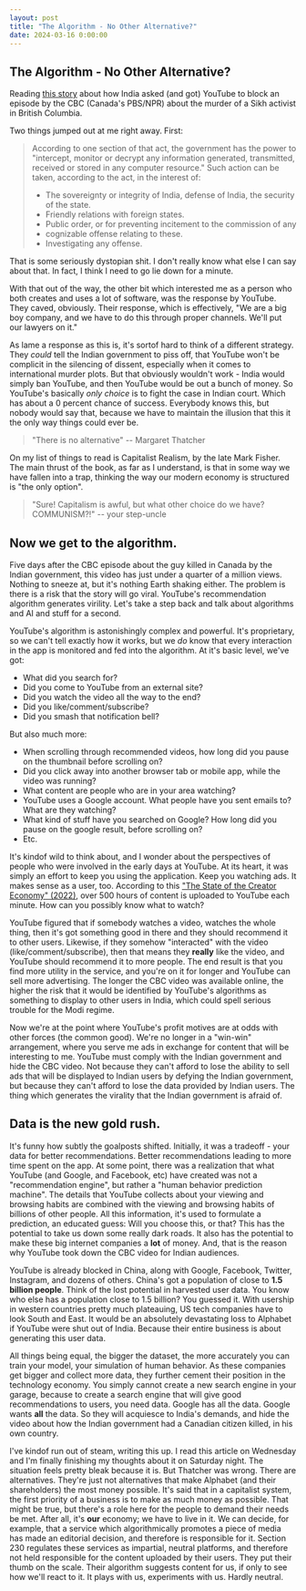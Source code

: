 ```yaml
---
layout: post
title: "The Algorithm - No Other Alternative?"
date: 2024-03-16 0:00:00
---
```


## The Algorithm - No Other Alternative?

Reading [this story](https://www.cbc.ca/news/canada/india-fifth-estate-video-story-1.7142721) about how India asked (and got) YouTube to block an episode by the CBC (Canada's PBS/NPR) about the murder of a Sikh activist in British Columbia.

Two things jumped out at me right away.  First:

> According to one section of that act, the government has the power to
> "intercept, monitor or decrypt any information generated, transmitted,
> received or stored in any computer resource." Such action can be taken,
> according to the act, in the interest of:
> 
> - The sovereignty or integrity of India, defense of India, the security of the state.
> - Friendly relations with foreign states.
> - Public order, or for preventing incitement to the commission of any     
> - cognizable offense relating to these.
> - Investigating any offense.

That is some seriously dystopian shit.  I don't really know what else I can say about that.  In fact, I think I need to go lie down for a minute.

With that out of the way, the other bit which interested me as a person who both creates and uses a lot of software, was the response by YouTube.  They caved, obviously.  Their response, which is effectively, "We are a big boy company, and we have to do this through proper channels.  We'll put our lawyers on it."

As lame a response as this is, it's sortof hard to think of a different strategy.  They *could* tell the Indian government to piss off, that YouTube won't be complicit in the silencing of dissent, especially when it comes to international murder plots.  But that obviously wouldn't work - India would simply ban YouTube, and then YouTube would be out a bunch of money.  So YouTube's basically *only choice* is to fight the case in Indian court.  Which has about a 0 percent chance of success.  Everybody knows this, but nobody would say that, because we have to maintain the illusion that this it the only way things could ever be.

> "There is no alternative" -- Margaret Thatcher

On my list of things to read is Capitalist Realism, by the late Mark Fisher.  The main thrust of the book, as far as I understand, is that in some way we have fallen into a trap, thinking the way our modern economy is structured is "the only option".  

> "Sure! Capitalism is awful, but what other choice do we have? COMMUNISM?!" -- your step-uncle

## Now we get to the algorithm.

Five days after the CBC episode about the guy killed in Canada by the Indian government, this video has just under a quarter of a million views.  Nothing to sneeze at, but it's nothing Earth shaking either.  The problem is there is a risk that the story will go viral. YouTube's recommendation algorithm generates virility.  Let's take a step back and talk about algorithms and AI and stuff for a second.

YouTube's algorithm is astonishingly complex and powerful.  It's proprietary, so we can't tell exactly how it works, but we *do* know that every interaction in the app is monitored and fed into the algorithm.  At it's basic level, we've got:

- What did you search for?
- Did you come to YouTube from an external site?
- Did you watch the video all the way to the end?
- Did you like/comment/subscribe?
- Did you smash that notification bell?

But also much more:

- When scrolling through recommended videos, how long did you pause on the thumbnail before scrolling on?
- Did you click away into another browser tab or mobile app, while the video was running?
- What content are people who are in your area watching?
- YouTube uses a Google account.  What people have you sent emails to? What are they watching?
- What kind of stuff have you searched on Google?  How long did you pause on the google result, before scrolling on?
- Etc.

It's kindof wild to think about, and I wonder about the perspectives of people who were involved in the early days at YouTube.  At its heart, it was simply an effort to keep you using the application.  Keep you watching ads.  It makes sense as a user, too.  According to this ["The State of the Creator Economy" (2022)](https://kstatic.googleusercontent.com/files/721e9ce19a4fe59b40135ad7b06a61d589468bf7df4b2d654c1be32aca225939b6dac1e16d1de1c0d0fe5bb496e82f5920afa7eceb7dc867e4f71751bc233261), over 500 hours of content is uploaded to YouTube each minute. How can you possibly know what to watch?

YouTube figured that if somebody watches a video, watches the whole thing, then it's got something good in there and they should recommend it to other users.  Likewise, if they somehow "interacted" with the video (like/comment/subscribe), then that means they **really** like the video, and YouTube should recommend it to more people.  The end result is that you find more utility in the service, and you're on it for longer and YouTube can sell more advertising.  The longer the CBC video was available online, the higher the risk that it would be identified by YouTube's algorithms as something to display to other users in India, which could spell serious trouble for the Modi regime.

Now we're at the point where YouTube's profit motives are at odds with other forces (the common good).  We're no longer in a "win-win" arrangement, where you serve me ads in exchange for content that will be interesting to me.  YouTube must comply with the Indian government and hide the CBC video.  Not because they can't afford to lose the ability to sell ads that will be displayed to Indian users by defying the Indian government, but because they can't afford to lose the data provided by Indian users.  The thing which generates the virality that the Indian government is afraid of.

## Data is the new gold rush.

It's funny how subtly the goalposts shifted.  Initially, it was a tradeoff - your data for better recommendations.  Better recommendations leading to more time spent on the app.  At some point, there was a realization that what YouTube (and Google, and Facebook, etc) have created was not a "recommendation engine", but rather a "human behavior prediction machine".  The details that YouTube collects about your viewing and browsing habits are combined with the viewing and browsing habits of billions of other people.  All this information, it's used to formulate a prediction, an educated guess: Will you choose this, or that?  This has the potential to take us down some really dark roads.  It also has the potential to make these big internet companies a **lot** of money.  And, that is the reason why YouTube took down the CBC video for Indian audiences.

YouTube is already blocked in China, along with Google, Facebook, Twitter, Instagram, and dozens of others.  China's got a population of close to **1.5 billion people**.  Think of the lost potential in harvested user data.  You know who else has a population close to 1.5 billion?  You guessed it.  With usership in western countries pretty much plateauing, US tech companies have to look South and East.  It would be an absolutely devastating loss to Alphabet if YouTube were shut out of India.  Because their entire business is about generating this user data.

All things being equal, the bigger the dataset, the more accurately you can train your model, your simulation of human behavior.  As these companies get bigger and collect more data, they further cement their position in the technology economy.  You simply cannot create a new search engine in your garage, because to create a search engine that will give good recommendations to users, you need data.  Google has all the data.  Google wants **all** the data.  So they will acquiesce to India's demands, and hide the video about how the Indian government had a Canadian citizen killed, in his own country.

I've kindof run out of steam, writing this up.  I read this article on Wednesday and I'm finally finishing my thoughts about it on Saturday night.  The situation feels pretty bleak because it is.  But Thatcher was wrong.  There are alternatives.  They're just not alternatives that make Alphabet (and their shareholders) the most money possible.  It's said that in a capitalist system, the first priority of a business is to make as much money as possible.  That might be true, but there's a role here for the people to demand their needs be met.  After all, it's **our** economy; we have to live in it.  We can decide, for example, that a service which algorithmically promotes a piece of media has made an editorial decision, and therefore is responsible for it.  Section 230 regulates these services as impartial, neutral platforms, and therefore not held responsible for the content uploaded by their users.  They put their thumb on the scale. Their algorithm suggests content for us, if only to see how we'll react to it.  It plays with us, experiments with us.  Hardly neutral.

